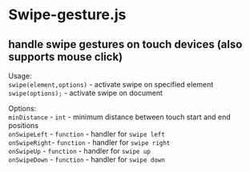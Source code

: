 # Swipe-gesture.js## handle swipe gestures on touch devices (also supports mouse click)Usage: <br>`swipe(element,options)`  - activate swipe on specified element <br>`swipe(options);` - activate swipe on document <br>Options:  <br>`minDistance` - `int` - minimum distance between touch start and end positions <br>`onSwipeLeft` - `function` - handler for `swipe left` <br>`onSwipeRight`- `function` - handler for `swipe right` <br>`onSwipeUp` - `function` - handler for `swipe up` <br>`onSwipeDown` - `function` - handler for `swipe down`